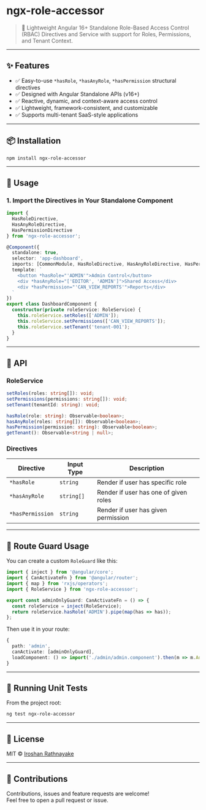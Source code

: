# ngx-role-accessor

> 🔐 Lightweight Angular 16+ Standalone Role-Based Access Control (RBAC) Directives and Service with support for Roles, Permissions, and Tenant Context.

---

## ✨ Features

- ✅ Easy-to-use `*hasRole`, `*hasAnyRole`, `*hasPermission` structural directives
- ✅ Designed with Angular Standalone APIs (v16+)
- ✅ Reactive, dynamic, and context-aware access control
- ✅ Lightweight, framework-consistent, and customizable
- ✅ Supports multi-tenant SaaS-style applications

---

## 📦 Installation

```bash
npm install ngx-role-accessor
```

---

## 🚀 Usage

### 1. Import the Directives in Your Standalone Component

```ts
import {
  HasRoleDirective,
  HasAnyRoleDirective,
  HasPermissionDirective
} from 'ngx-role-accessor';

@Component({
  standalone: true,
  selector: 'app-dashboard',
  imports: [CommonModule, HasRoleDirective, HasAnyRoleDirective, HasPermissionDirective],
  template: `
    <button *hasRole="'ADMIN'">Admin Control</button>
    <div *hasAnyRole="['EDITOR', 'ADMIN']">Shared Access</div>
    <div *hasPermission="'CAN_VIEW_REPORTS'">Reports</div>
  `
})
export class DashboardComponent {
  constructor(private roleService: RoleService) {
    this.roleService.setRoles(['ADMIN']);
    this.roleService.setPermissions(['CAN_VIEW_REPORTS']);
    this.roleService.setTenant('tenant-001');
  }
}
```

---

## 🧠 API

### RoleService

```ts
setRoles(roles: string[]): void;
setPermissions(permissions: string[]): void;
setTenant(tenantId: string): void;

hasRole(role: string): Observable<boolean>;
hasAnyRole(roles: string[]): Observable<boolean>;
hasPermission(permission: string): Observable<boolean>;
getTenant(): Observable<string | null>;
```

### Directives

| Directive         | Input Type     | Description                                 |
|------------------|----------------|---------------------------------------------|
| `*hasRole`        | `string`       | Render if user has specific role            |
| `*hasAnyRole`     | `string[]`     | Render if user has one of given roles       |
| `*hasPermission`  | `string`       | Render if user has given permission         |

---

## 🔐 Route Guard Usage

You can create a custom `RoleGuard` like this:

```ts
import { inject } from '@angular/core';
import { CanActivateFn } from '@angular/router';
import { map } from 'rxjs/operators';
import { RoleService } from 'ngx-role-accessor';

export const adminOnlyGuard: CanActivateFn = () => {
  const roleService = inject(RoleService);
  return roleService.hasRole('ADMIN').pipe(map(has => has));
};
```

Then use it in your route:

```ts
{
  path: 'admin',
  canActivate: [adminOnlyGuard],
  loadComponent: () => import('./admin/admin.component').then(m => m.AdminComponent)
}
```

---

## 🧪 Running Unit Tests

From the project root:

```bash
ng test ngx-role-accessor
```

---

## 📄 License

MIT © [Iroshan Rathnayake](https://github.com/IroshanRathnayake)

---

## 🙌 Contributions

Contributions, issues and feature requests are welcome!  
Feel free to open a pull request or issue.